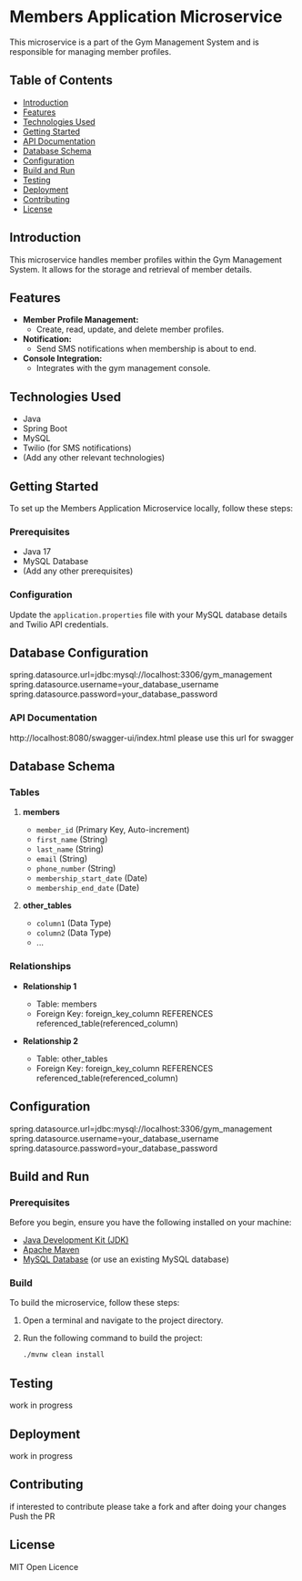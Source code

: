 # Members Application Microservice

This microservice is a part of the Gym Management System and is responsible for managing member profiles.

## Table of Contents

- [Introduction](#introduction)
- [Features](#features)
- [Technologies Used](#technologies-used)
- [Getting Started](#getting-started)
- [API Documentation](#api-documentation)
- [Database Schema](#database-schema)
- [Configuration](#configuration)
- [Build and Run](#build-and-run)
- [Testing](#testing)
- [Deployment](#deployment)
- [Contributing](#contributing)
- [License](#license)

## Introduction

This microservice handles member profiles within the Gym Management System. It allows for the storage and retrieval of member details.

## Features

- **Member Profile Management:**
    - Create, read, update, and delete member profiles.
- **Notification:**
    - Send SMS notifications when membership is about to end.
- **Console Integration:**
    - Integrates with the gym management console.

## Technologies Used

- Java
- Spring Boot
- MySQL
- Twilio (for SMS notifications)
- (Add any other relevant technologies)

## Getting Started

To set up the Members Application Microservice locally, follow these steps:

### Prerequisites

- Java 17
- MySQL Database
- (Add any other prerequisites)

### Configuration

Update the `application.properties` file with your MySQL database details and Twilio API credentials.


## Database Configuration
spring.datasource.url=jdbc:mysql://localhost:3306/gym_management
spring.datasource.username=your_database_username
spring.datasource.password=your_database_password


### API Documentation

http://localhost:8080/swagger-ui/index.html please use this url for swagger 

## Database Schema

### Tables

1. **members**
    - `member_id` (Primary Key, Auto-increment)
    - `first_name` (String)
    - `last_name` (String)
    - `email` (String)
    - `phone_number` (String)
    - `membership_start_date` (Date)
    - `membership_end_date` (Date)

2. **other_tables**
    - `column1` (Data Type)
    - `column2` (Data Type)
    - ...

### Relationships

- **Relationship 1**
    - Table: members
    - Foreign Key: foreign_key_column REFERENCES referenced_table(referenced_column)

- **Relationship 2**
    - Table: other_tables
    - Foreign Key: foreign_key_column REFERENCES referenced_table(referenced_column)

## Configuration

spring.datasource.url=jdbc:mysql://localhost:3306/gym_management
spring.datasource.username=your_database_username
spring.datasource.password=your_database_password

## Build and Run


### Prerequisites

Before you begin, ensure you have the following installed on your machine:

- [Java Development Kit (JDK)](https://www.oracle.com/java/technologies/javase-downloads.html)
- [Apache Maven](https://maven.apache.org/download.cgi)
- [MySQL Database](https://www.mysql.com/downloads/) (or use an existing MySQL database)

### Build

To build the microservice, follow these steps:

1. Open a terminal and navigate to the project directory.

2. Run the following command to build the project:

   ```bash
   ./mvnw clean install

## Testing

work in progress 

## Deployment

work in progress

## Contributing

if interested to contribute please take a fork and after doing your changes Push the PR

## License

MIT Open Licence